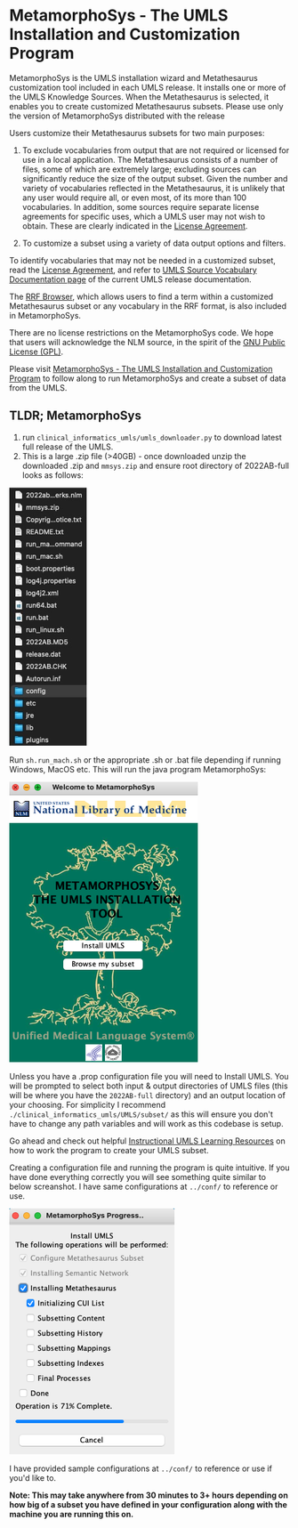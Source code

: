 # MetamorphoSys - The UMLS Installation and Customization Program

MetamorphoSys is the UMLS installation wizard and Metathesaurus customization tool included in each UMLS release. It installs one or more of the UMLS Knowledge Sources. When the Metathesaurus is selected, it enables you to create customized Metathesaurus subsets. Please use only the version of MetamorphoSys distributed with the release

Users customize their Metathesaurus subsets for two main purposes:

1. To exclude vocabularies from output that are not required or licensed for use in a local application.
The Metathesaurus consists of a number of files, some of which are extremely large; excluding sources can significantly reduce the size of the output subset. Given the number and variety of vocabularies reflected in the Metathesaurus, it is unlikely that any user would require all, or even most, of its more than 100 vocabularies. In addition, some sources require separate license agreements for specific uses, which a UMLS user may not wish to obtain. These are clearly indicated in the [License Agreement][def5].

2. To customize a subset using a variety of data output options and filters.

To identify vocabularies that may not be needed in a customized subset, read the [License Agreement][def5], and refer to [UMLS Source Vocabulary Documentation page][def4] of the current UMLS release documentation.

The [RRF Browser][def3], which allows users to find a term within a customized Metathesaurus subset or any vocabulary in the RRF format, is also included in MetamorphoSys.

There are no license restrictions on the MetamorphoSys code. We hope that users will acknowledge the NLM source, in the spirit of the [GNU Public License (GPL)][def2].

Please visit [MetamorphoSys - The UMLS Installation and Customization Program][def] to follow along to run MetamorphoSys and create a subset of data from the UMLS.

## TLDR; MetamorphoSys

1. run `clinical_informatics_umls/umls_downloader.py` to download latest full release of the UMLS.
2. This is a large .zip file (>40GB) - once downloaded unzip the downloaded .zip and `mmsys.zip` and ensure root directory of 2022AB-full looks as follows:

<img src="https://github.com/rcolinp/clinical_informatics_umls/blob/develop/images/2022AB-full_directory.jpg?raw=true" alt="2022AB-full_directory.jpg">

Run `sh.run_mach.sh` or the appropriate .sh or .bat file depending if running Windows, MacOS etc. This will run the java program MetamorphoSys:

<img src="../images/welcome_to_metamorphosys.png" alt="../images/welcome_to_metamorphosys.png">

Unless you have a .prop configuration file you will need to Install UMLS. You will be prompted to select both input & output directories of UMLS files (this will be where you have the `2022AB-full` directory) and an output location of your choosing. For simplicity I recommend `./clinical_informatics_umls/UMLS/subset/` as this will ensure you don't have to change any path variables and will work as this codebase is setup.

Go ahead and check out helpful [Instructional UMLS Learning Resources]("https://www.nlm.nih.gov/research/umls/user_education/learning_resources.html") on how to work the program to create your UMLS subset.

Creating a configuration file and running the program is quite intuitive. If you have done everything correctly you will see something quite similar to below screanshot. I have same configurations at `../conf/` to reference or use.

<img src="../images/MetamorphoSys_progress.png" alt="../images/welcome_to_metamorphosys.png">

I have provided sample configurations at `../conf/` to reference or use if you'd like to.

__Note: This may take anywhere from 30 minutes to 3+ hours depending on how big of a subset you have defined in your configuration along with the machine you are running this on.__

[def]: "https://www.ncbi.nlm.nih.gov/books/NBK9683/"
[def2]: "http://www.gnu.org/copyleft/gpl.html"
[def3]: "http://www.nlm.nih.gov/research/umls/implementation_resources/metamorphosys/RRF_Browser.html"
[def4]: "https://www.nlm.nih.gov/research/umls/sourcereleasedocs/index.html"
[def5]: "https://uts.nlm.nih.gov/license.html"

